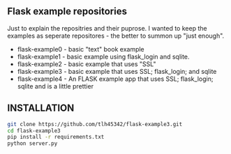

## Flask example repositories

Just to explain the repositries and their puprose.  I wanted to keep the examples as seperate repositores - the better to summon up "just enough".

- flask-example0 - basic "text" book example
- flask-example1 - basic example using flask_login and sqlite.
- flask-example2 - basic example that uses "SSL"
- flask-example3 - basic example that uses SSL; flask_login; and sqlite
- flask-example4 - An FLASK example app that uses SSL; flask_login; sqlite and is a little prettier

## INSTALLATION

```bash
git clone https://github.com/tlh45342/flask-example3.git
cd flask-example3
pip install -r requirements.txt
python server.py
```
